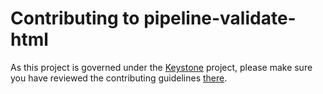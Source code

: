 # Contributing to pipeline-validate-html
As this project is governed under the [Keystone][] project, please make sure you have reviewed the contributing guidelines
[there].

[Keystone]: https://github.com/kenzanlabs/keystone
[there]: https://github.com/kenzanlabs/keystone/blob/master/CONTRIBUTING.md